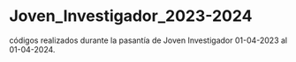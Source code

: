 # Joven_Investigador_2023-2024
códigos realizados durante la pasantía de Joven Investigador 01-04-2023 al 01-04-2024.
